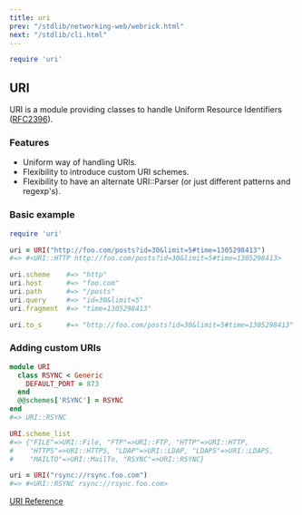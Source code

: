 ```yaml
---
title: uri
prev: "/stdlib/networking-web/webrick.html"
next: "/stdlib/cli.html"
---
```



```ruby
require 'uri'
```

## URI[](#uri)

URI is a module providing classes to handle Uniform Resource Identifiers (<a href='http://tools.ietf.org/html/rfc2396' class='remote' target='_blank'>RFC2396</a>).

### Features[](#features)

* Uniform way of handling URIs.
* Flexibility to introduce custom URI schemes.
* Flexibility to have an alternate URI::Parser (or just different patterns and regexp's).

### Basic example[](#basic-example)


```ruby
require 'uri'

uri = URI("http://foo.com/posts?id=30&limit=5#time=1305298413")
#=> #<URI::HTTP http://foo.com/posts?id=30&limit=5#time=1305298413>

uri.scheme    #=> "http"
uri.host      #=> "foo.com"
uri.path      #=> "/posts"
uri.query     #=> "id=30&limit=5"
uri.fragment  #=> "time=1305298413"

uri.to_s      #=> "http://foo.com/posts?id=30&limit=5#time=1305298413"
```

### Adding custom URIs[](#adding-custom-uris)


```ruby
module URI
  class RSYNC < Generic
    DEFAULT_PORT = 873
  end
  @@schemes['RSYNC'] = RSYNC
end
#=> URI::RSYNC

URI.scheme_list
#=> {"FILE"=>URI::File, "FTP"=>URI::FTP, "HTTP"=>URI::HTTP,
#    "HTTPS"=>URI::HTTPS, "LDAP"=>URI::LDAP, "LDAPS"=>URI::LDAPS,
#    "MAILTO"=>URI::MailTo, "RSYNC"=>URI::RSYNC}

uri = URI("rsync://rsync.foo.com")
#=> #<URI::RSYNC rsync://rsync.foo.com>
```

<a href='https://ruby-doc.org/stdlib-2.7.0/libdoc/uri/rdoc/URI.html' class='ruby-doc remote' target='_blank'>URI Reference</a>

